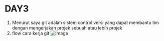 # DAY3

1. Menurut saya git adalah sistem control versi yang dapat membantu tim dengan mengerjakan projek sebuah atau lebih projek
2. flow cara kerja git 
![image](https://github.com/user-attachments/assets/37da3580-e967-4ba9-aaab-968c86856521) <br>



